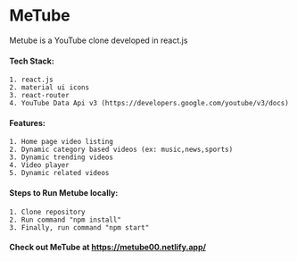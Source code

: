 # MeTube 

Metube is a YouTube clone developed in react.js

#### Tech Stack:
    1. react.js
    2. material ui icons
    3. react-router
    4. YouTube Data Api v3 (https://developers.google.com/youtube/v3/docs)

#### Features:
    1. Home page video listing
    2. Dynamic category based videos (ex: music,news,sports)
    3. Dynamic trending videos
    4. Video player
    5. Dynamic related videos

#### Steps to Run Metube locally:
    1. Clone repository
    2. Run command "npm install"
    3. Finally, run command "npm start" 

#### Check out MeTube at https://metube00.netlify.app/
